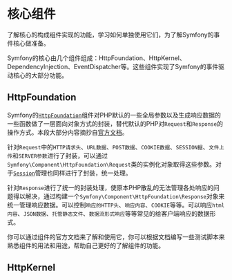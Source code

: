 # 核心组件
了解核心的构成组件实现的功能，学习如何单独使用它们，为了解Symfony的事件核心做准备。

Symfony的核心由几个组件组成：HttpFoundation、HttpKernel、DependencyInjection、EventDispatcher等。这些组件实现了Symfony的事件驱动核心的大部分功能。

## HttpFoundation
Symfony的[`HttpFoundation`](http://symfony.com/doc/current/components/http_foundation/index.html)组件对PHP默认的一些全局参数以及生成响应数据的一些函数做了一层面向对象方式的封装，替代默认的PHP对`Request`和`Response`的操作方式。本段大部分内容摘抄自[官方文档](http://symfony.com/doc/current/components/http_foundation/introduction.html)。

针对`Request`中的`HTTP请求头`、`URL数据`、`POST数据`、`COOKIE数据`、`SESSION据`、`文件上传`和`SERVER参数`进行了封装，可以通过`Symfony\Component\HttpFoundation\Request`类的实例化对象取得这些参数。对于[`Session`](http://symfony.com/doc/current/components/http_foundation/sessions.html)管理也同样进行了封装，统一处理。

针对`Response`进行了统一的封装处理，使原本PHP散乱的无法管理各处响应的问题得以解决，通过构建一个`Symfony\Component\HttpFoundation\Response`对象来统一管理响应数据。可以控制`响应的HTTP头`、`响应内容`、`COOKIE`等等。可以响应`html内容`、`JSON数据`、`托管静态文件`、`数据流形式响应`等等常见的给客户端响应的数据形式。

你可以通过组件的官方文档来了解和使用它，你可以根据文档编写一些测试脚本来熟悉组件的用法和用途，帮助自己更好的了解组件的功能。

## HttpKernel
